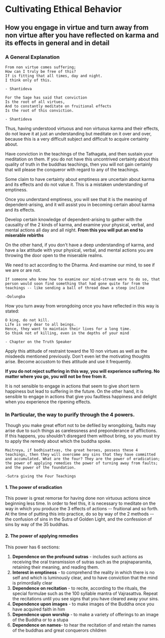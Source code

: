 # Cultivating Ethical Behavior

## How you engage in virtue and turn away from non virtue after you have reflected on karma and its effects in general and in detail



### A General Explanation

```
From non virtue comes suffering;
How can I truly be free of this?
If is fitting that all times, day and night.
I think only of this.

- Shantideva
```

```
For the Sage has said that conviction
Is the root of all virtues,
And to constantly meditate on fruitional effects
Is the root of this conviction.

- Shantideva
```

Thus, having understood virtuous and non virtuous karma and their effects, do not leave it at just an understanding but meditate on it over and over, because this is a very difficult subject and difficult to acquire certainty about.


Have conviction in the teachings of the Tathagata, and then sustain your meditation on them. If you do not have this uncontrived certainty about this quality of truth in the buddhas teachings, then you will not gain certainly that will please the conqueror with regard to any of the teachings.

Some claim to have certainty about emptiness are uncertain about karma and its effects and do not value it. This is a mistaken understanding of emptiness.

Once you understand emptiness, you will see that it is the meaning of dependent-arising, and it will assist you in becoming certain about karma and its effects.

Develop certain knowledge of dependent-arising to gather with the causality of the 2 kinds of karma, and examine your physical, verbal, and mental actions all day and all night. **From this you will put an end to miserable rebirths**

On the other hand, if you don't have a deep understanding of karma, and have a lax attitude with your physical, verbal, and mental actions you are throwing the door open to the miserable realms. 

We need to act according to the Dharma. And examine our mind, to see if we are or are not.

```
If someone who knew how to examine our mind-stream were to do so, that person would soon find something that had gone quite far from the teachings -- like sending a ball of thread down a steep incline

-Dolungba
```

How you turn away from wrongdoing once you have reflected in this way is stated:

```
O king, do not kill.
Life is very dear to all beings.
Hence, they want to maintain their lives for a long time.
So think not of killing, even in the depths of your mind

- Chapter on the Truth Speaker
```

Apply this attitude of restraint toward the 10 non virtues as well as the misdeeds mentioned previously. Don't even let the motivating thoughts arise. Become accustom to thes attitude and use it frequently.

**If you do not reject suffering in this way, you will experience suffering. No matter where you go, you will not be free from it.**

It is not sensible to engage in actions that seem to give short term happiness but lead to suffering in the future. On the other hand, it is sensible to engage in actions that give you faultless happiness and delight when you experience the ripening effects.

### In Particular, the way to purify through the 4 powers.

Though you make great effort not to be defiled by wrongdoing, faults may arise due to such things as carelessness and preponderance of afflictions. If this happens, you shouldn't disregard them without bring, so you must try to apply the remedy about which the buddha spoke.

```
Maitreya, if bodhisattvas, the great heroes, possess these 4 teachings, then they will overcome any sins that they have committed and accumulated. What are the four? They are the power of eradication; the power of applying remedies the power of turning away from faults; and the power of the foundation.

-Sutra giving the Four Teachings
```

#### 1. The power of eradication

This power is great remorse for having done non virtuous actions since beginning less time.  In order to feel this, it is necessary to meditate on the way in which you produce the 3 effects of actions -- fruitional and so forth. At the time of putting this into practice, do so by way of the 2 methods -- the confusion of sins in the Sutra of Golden Light, and the confession of sins by way of the 35 buddhas.

#### 2. The power of applying remedies

This power has 6 sections:

1. **Dependence on the profound sutras** - includes such actions as receiving the oral transmission of sutras such as the prajnaparamita, retaining their meaning, and reading them.
2. **Interest in emptiness** - to comprehend the reality in which there is no self and which is luminously clear, and to have conviction that the mind is primordially clear
3. **Dependence on recitation** - to recite, according to the rituals, the special formulae such as the 100 syllable mantra of Vajrasattva. Repeat the recitations until you see signs that you have cleared away your sins.
4. **Dependence upon images** - to make images of the Buddha once you have acquired faith in him
5. **Dependence upon worship** - to make a variety of offerings to an image of the Buddha or to a stupa
6. **Dependence on names**- to hear the recitation of and retain the names of the buddhas and great conquerors children


